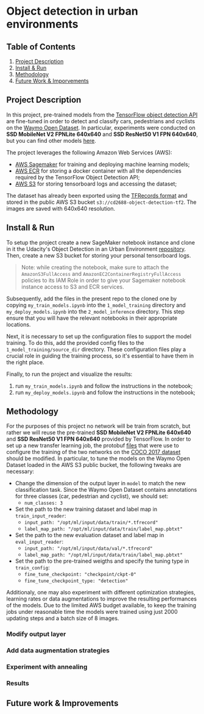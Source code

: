 # Object detection in urban environments

## Table of Contents
1. [Project Description](https://github.com/mose247/Object_detection_in_urban_environments/blob/main/README.md#project-description)
2. [Install & Run](https://github.com/mose247/Object_detection_in_urban_environments/blob/main/README.md#install--run)
3. [Methodology](https://github.com/mose247/Object_detection_in_urban_environments/blob/main/README.md#methodology)
4. [Future Work & Imporvements](https://github.com/mose247/Object_detection_in_urban_environments/blob/main/README.md#future-work--improvements)
## Project Description
In this project, pre-trained models from the [TensorFlow object detection API](https://tensorflow-object-detection-api-tutorial.readthedocs.io/en/latest/index.html) are fine-tuned in order to detect and classify cars, pedestrians and cyclists on the [Waymo Open Dataset](https://waymo.com/open/). In particular, experiments were conducted on **SSD MobileNet V2 FPNLite 640x640** and **SSD ResNet50 V1 FPN 640x640**, but you can find other models [here](https://github.com/tensorflow/models/blob/master/research/object_detection/g3doc/tf2_detection_zoo.md). 

The project leverages the following Amazon Web Services (AWS):
* [AWS Sagemaker](https://aws.amazon.com/sagemaker/) for training and deploying machine learning models;
* [AWS ECR](https://aws.amazon.com/ecr/?nc2=h_ql_prod_ct_ec2reg) for storing a docker container with all the dependencies required by the TensorFlow Object Detection API;
* [AWS S3](https://aws.amazon.com/s3/?nc2=h_ql_prod_st_s3) for storing tensorboard logs and accessing the dataset;
  
The dataset has already been exported using the [TFRecords format](https://tensorflow-object-detection-api-tutorial.readthedocs.io/en/latest/training.html#create-tensorflow-records) and stored in the public AWS S3 bucket `s3://cd2688-object-detection-tf2`. The images are saved with 640x640 resolution.

## Install & Run
To setup the project create a new SageMaker notebook instance and clone in it the Udacity's Object Detection in an Urban Environment [repository](https://github.com/udacity/cd2688-object-detection-in-urban-environment-project). Then, create a new S3 bucket for storing your personal tensorboard logs. 

> Note: while creating the notebook, make sure to attach the `AmazonS3FullAccess` and `AmazonEC2ContainerRegistryFullAccess` policies to its IAM Role in order to give your Sagemaker notebook instance access to S3 and ECR services.

Subsequently, add the files in the present repo to the cloned one by copying `my_train_models.ipynb` into the `1_model_training` directory and `my_deploy_models.ipynb` into the `2_model_inference` directory. This step ensure that you will have the relevant notebooks in their appropriate locations. 

Next, it is necessary to set up the configuration files to support the model training. To do this, add the provided config files to the `1_model_training/source_dir` directory. These configuration files play a crucial role in guiding the training process, so it's essential to have them in the right place.

Finally, to run the project and visualize the results:
1. run `my_train_models.ipynb` and follow the instructions in the notebook;
2. run `my_deploy_models.ipynb` and follow the instructions in the notebook;

## Methodology
For the purposes of this project no network will be train from scratch, but rather we will reuse the pre-trained **SSD MobileNet V2 FPNLite 640x640** and **SSD ResNet50 V1 FPN 640x640** provided by TensorFlow. In order to set up a new transfer learning job, the protobuf [files](https://github.com/tensorflow/models/tree/master/research/object_detection/configs/tf2) that were use to configure the training of the two networks on the [COCO 2017 dataset](https://cocodataset.org/#home) should be modified. In particular, to tune the models on the Waymo Open Dataset loaded in the AWS S3 public bucket, the following tweaks are necessary:

* Change the dimension of the output layer in `model` to match the new classification task. Since the Waymo Open Dataset contains annotations for three classes (car, pedestrian and cyclist), we should set:
  * `num_classes: 3`
* Set the path to the new training dataset and label map in `train_input_reader`:
  * `input_path: "/opt/ml/input/data/train/*.tfrecord"`
  * `label_map_path: "/opt/ml/input/data/train/label_map.pbtxt"`  
* Set the path to the new evaluation dataset and label map in `eval_input_reader`:
  * `input_path: "/opt/ml/input/data/val/*.tfrecord"`
  * `label_map_path: "/opt/ml/input/data/train/label_map.pbtxt"`    
* Set the path to the pre-trained weigths and specify the tuning type in `train_config`:
  * `fine_tune_checkpoint: "checkpoint/ckpt-0"`
  * `fine_tune_checkpoint_type: "detection"`

Additionaly, one may also experiment with different optimization strategies, learning rates or data augmentations to improve the resulting performances of the models. Due to the limited AWS budget available, to keep the training jobs under reasonable time the models were trained using just 2000 updating steps and a batch size of 8 images.

### Modify output layer


### Add data augmentation strategies


### Experiment with annealing


### Results


## Future work & Improvements
